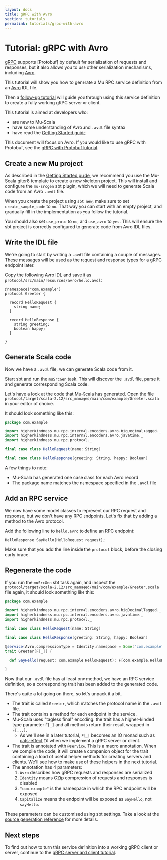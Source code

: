 ```yaml
---
layout: docs
title: gRPC with Avro
section: tutorials
permalink: tutorials/grpc-with-avro
---
```


# Tutorial: gRPC with Avro

[gRPC] supports [Protobuf] by default for serialization of requests and
responses, but it also allows you to use other serialization mechanisms,
including [Avro].

This tutorial will show you how to generate a Mu RPC service definition from an
[Avro] IDL file.

Then a [follow-up tutorial](grpc-server-client) will guide you through using
this service definition to create a fully working gRPC server or client.

This tutorial is aimed at developers who:

* are new to Mu-Scala
* have some understanding of Avro and `.avdl` file syntax
* have read the [Getting Started guide](../getting-started)

This document will focus on Avro. If you would like to use gRPC with Protobuf,
see the [gRPC with Protobuf tutorial](grpc-with-protobuf).

## Create a new Mu project

As described in the [Getting Started guide](../getting-started), we recommend
you use the Mu-Scala giter8 template to create a new skeleton project. This will
install and configure the `mu-srcgen` sbt plugin, which we will need to generate
Scala code from an Avro `.avdl` file.

When you create the project using `sbt new`, make sure to set
`create_sample_code` to `no`. That way you can start with an empty project, and
gradually fill in the implementation as you follow the tutorial.

You should also set `use_proto` to `no`, and `use_avro` to `yes`. This will
ensure the sbt project is correctly configured to generate code from Avro IDL
files.

## Write the IDL file

We're going to start by writing a `.avdl` file containing a couple of messages.
These messages will be used as the request and response types for a gRPC
endpoint later.

Copy the following Avro IDL and save it as
`protocol/src/main/resources/avro/hello.avdl`:

```plaintext
@namespace("com.example")
protocol Greeter {

  record HelloRequest {
    string name;
  }

  record HelloResponse {
    string greeting;
    boolean happy;
  }

}
```

## Generate Scala code

Now we have a `.avdl` file, we can generate Scala code from it.

Start sbt and run the `muSrcGen` task. This will discover the `.avdl` file,
parse it and generate corresponding Scala code.

Let's have a look at the code that Mu-Scala has generated. Open the file
`protocol/target/scala-2.12/src_managed/main/com/example/Greeter.scala` in your
editor of choice.

It should look something like this:

```scala
package com.example

import higherkindness.mu.rpc.internal.encoders.avro.bigDecimalTagged._
import higherkindness.mu.rpc.internal.encoders.avro.javatime._
import higherkindness.mu.rpc.protocol._

final case class HelloRequest(name: String)

final case class HelloResponse(greeting: String, happy: Boolean)
```

A few things to note:

* Mu-Scala has generated one case class for each Avro record
* The package name matches the namespace specified in the `.avdl` file

## Add an RPC service

We now have some model classes to represent our RPC request and response, but we
don't have any RPC endpoints. Let's fix that by adding a method to the Avro
protocol.

Add the following line to `hello.avro` to define an RPC endpoint:

```plaintext
HelloResponse SayHello(HelloRequest request);
```

Make sure that you add the line inside the `protocol` block, before the closing
curly brace.

## Regenerate the code

If you run the `muSrcGen` sbt task again, and inspect the
`protocol/target/scala-2.12/src_managed/main/com/example/Greeter.scala` file
again, it should look something like this:

```scala
package com.example

import higherkindness.mu.rpc.internal.encoders.avro.bigDecimalTagged._
import higherkindness.mu.rpc.internal.encoders.avro.javatime._
import higherkindness.mu.rpc.protocol._

final case class HelloRequest(name: String)

final case class HelloResponse(greeting: String, happy: Boolean)

@service(Avro,compressionType = Identity,namespace = Some("com.example"),methodNameStyle = Capitalize)
trait Greeter[F[_]] {

  def SayHello(request: com.example.HelloRequest): F[com.example.HelloResponse]

}
```

Now that our `.avdl` file has at least one method, we have an RPC service
definition, so a corresponding trait has been added to the generated code.

There's quite a lot going on there, so let's unpack it a bit.

* The trait is called `Greeter`, which matches the protocol name in the `.avdl`
  file.
* The trait contains a method for each endpoint in the service.
* Mu-Scala uses "tagless final" encoding: the trait has a higher-kinded
  type parameter `F[_]` and all methods return their result wrapped in `F[...]`.
    * As we'll see in a later tutorial, `F[_]` becomes an IO monad such as
      [cats-effect] `IO` when we implement a gRPC server or client.
* The trait is annotated with `@service`. This is a macro annotation. When we
  compile the code, it will create a companion object for the trait containing a
  load of useful helper methods for creating servers and clients. We'll see how
  to make use of these helpers in the next tutorial.
* The annotation has 4 parameters:
    1. `Avro` describes how gRPC requests and responses are serialized
    2. `Identity` means GZip compression of requests and responses is disabled
    3. `"com.example"` is the namespace in which the RPC endpoint will be
       exposed
    4. `Capitalize` means the endpoint will be exposed as `SayHello`, not
       `sayHello`.

These parameters can be customised using sbt settings. Take a look at the
[source generation reference](../reference/source-generation) for more details.

## Next steps

To find out how to turn this service definition into a working gRPC client or
server, continue to the [gRPC server and client tutorial](grpc-server-client).

[Avro]: https://avro.apache.org/docs/current/
[cats-effect]: https://typelevel.org/cats-effect/
[gRPC]: https://grpc.io/
[Protocol Buffers]: https://developers.google.com/protocol-buffers
